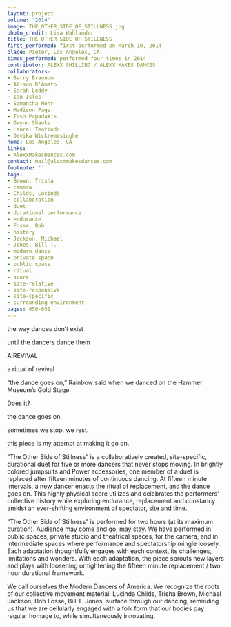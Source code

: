 ```yaml
---
layout: project
volume: '2014'
image: THE_OTHER_SIDE_OF_STILLNESS.jpg
photo_credit: Lisa Wahlander
title: THE OTHER SIDE OF STILLNESS
first_performed: first performed on March 10, 2014
place: Pieter, Los Angeles, CA
times_performed: performed four times in 2014
contributor: ALEXX SHILLING / ALEXX MAKES DANCES
collaborators:
- Barry Brannum
- Alison D’Amato
- Sarah Leddy
- Ian Isles
- Samantha Mohr
- Madison Page
- Taso Papadakis
- Gwynn Shanks
- Laurel Tentindo
- Devika Wickremesinghe
home: Los Angeles, CA
links:
- AlexxMakesDances.com
contact: mail@alexxmakesdances.com
footnote: ''
tags:
- Brown, Trisha
- camera
- Childs, Lucinda
- collaboration
- duet
- durational performance
- endurance
- Fosse, Bob
- history
- Jackson, Michael
- Jones, Bill T.
- modern dance
- private space
- public space
- ritual
- score
- site-relative
- site-responsive
- site-specific
- surrounding environment
pages: 050-051
---
```


the way dances don’t exist

until the dancers dance them

A REVIVAL

a ritual of revival

“the dance goes on,” Rainbow said when we danced on the Hammer Museum’s Gold Stage.

Does it?

the dance goes on.

sometimes we stop. we rest.

this piece is my attempt at making it go on.

“The Other Side of Stillness” is a collaboratively created, site-specific, durational duet for five or more dancers that never stops moving. In brightly colored jumpsuits and Power accessories, one member of a duet is replaced after fifteen minutes of continuous dancing. At fifteen minute intervals, a new dancer enacts the ritual of replacement, and the dance goes on. This highly physical score utilizes and celebrates the performers’ collective history while exploring endurance, replacement and constancy amidst an ever-shifting environment of spectator, site and time.

“The Other Side of Stillness” is performed for two hours (at its maximum duration). Audience may come and go, may stay. We have performed in public spaces, private studio and theatrical spaces, for the camera, and in intermediate spaces where performance and spectatorship mingle loosely. Each adaptation thoughtfully engages with each context, its challenges, limitations and wonders. With each adaptation, the piece sprouts new layers and plays with loosening or tightening the fifteen minute replacement / two hour durational framework.

We call ourselves the Modern Dancers of America. We recognize the roots of our collective movement material: Lucinda Childs, Trisha Brown, Michael Jackson, Bob Fosse, Bill T. Jones, surface through our dancing, reminding us that we are cellularly engaged with a folk form that our bodies pay regular homage to, while simultaneously innovating.
